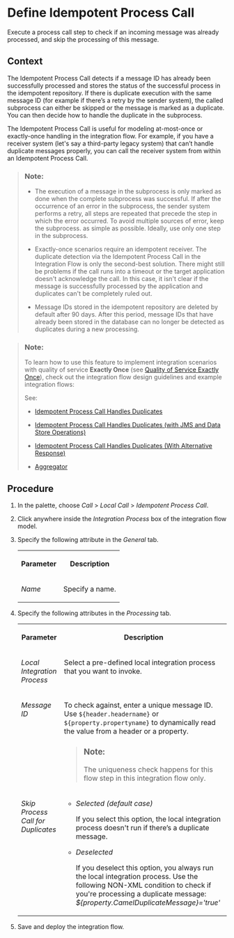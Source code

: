 <!-- loio84c85d753dcd4400a440fb1915899b72 -->

# Define Idempotent Process Call

Execute a process call step to check if an incoming message was already processed, and skip the processing of this message.



## Context

The Idempotent Process Call detects if a message ID has already been successfully processed and stores the status of the successful process in the idempotent repository. If there is duplicate execution with the same message ID \(for example if there’s a retry by the sender system\), the called subprocess can either be skipped or the message is marked as a duplicate. You can then decide how to handle the duplicate in the subprocess.

The Idempotent Process Call is useful for modeling at-most-once or exactly-once handling in the integration flow. For example, if you have a receiver system \(let's say a third-party legacy system\) that can’t handle duplicate messages properly, you can call the receiver system from within an Idempotent Process Call.

> ### Note:  
> -   The execution of a message in the subprocess is only marked as done when the complete subprocess was successful. If after the occurrence of an error in the subprocess, the sender system performs a retry, all steps are repeated that precede the step in which the error occurred. To avoid multiple sources of error, keep the subprocess. as simple as possible. Ideally, use only one step in the subprocess.
> 
> -   Exactly-once scenarios require an idempotent receiver. The duplicate detection via the Idempotent Process Call in the Integration Flow is only the second-best solution. There might still be problems if the call runs into a timeout or the target application doesn't acknowledge the call. In this case, it isn't clear if the message is successfully processed by the application and duplicates can't be completely ruled out.
> 
> -   Message IDs stored in the idempotent repository are deleted by default after 90 days. After this period, message IDs that have already been stored in the database can no longer be detected as duplicates during a new processing.

> ### Note:  
> To learn how to use this feature to implement integration scenarios with quality of service **Exactly Once** \(see [Quality of Service Exactly Once](quality-of-service-exactly-once-f96cf27.md)\), check out the integration flow design guidelines and example integration flows:
> 
> See:
> 
> -   [Idempotent Process Call Handles Duplicates](idempotent-process-call-handles-duplicates-da18f73.md)
> 
> -   [Idempotent Process Call Handles Duplicates \(with JMS and Data Store Operations\)](idempotent-process-call-handles-duplicates-with-jms-and-data-store-operations-727724f.md)
> 
> -   [Idempotent Process Call Handles Duplicates \(With Alternative Response\)](idempotent-process-call-handles-duplicates-with-alternative-response-a870621.md)
> 
> -   [Aggregator](aggregator-86f97fd.md)



## Procedure

1.  In the palette, choose *Call* \> *Local Call* \> *Idempotent Process Call*.

2.  Click anywhere inside the *Integration Process* box of the integration flow model.

3.  Specify the following attribute in the *General* tab.


    <table>
    <tr>
    <th valign="top">

    Parameter
    
    </th>
    <th valign="top">

    Description
    
    </th>
    </tr>
    <tr>
    <td valign="top">
    
    *Name*
    
    </td>
    <td valign="top">
    
    Specify a name.
    
    </td>
    </tr>
    </table>
    
4.  Specify the following attributes in the *Processing* tab.


    <table>
    <tr>
    <th valign="top">

    Parameter
    
    </th>
    <th valign="top">

    Description
    
    </th>
    </tr>
    <tr>
    <td valign="top">
    
    *Local Integration Process* 
    
    </td>
    <td valign="top">
    
    Select a pre-defined local integration process that you want to invoke.
    
    </td>
    </tr>
    <tr>
    <td valign="top">
    
    *Message ID* 
    
    </td>
    <td valign="top">
    
    To check against, enter a unique message ID. Use `${header.headername}` or `${property.propertyname}` to dynamically read the value from a header or a property.

    > ### Note:  
    > The uniqueness check happens for this flow step in this integration flow only.


    
    </td>
    </tr>
    <tr>
    <td valign="top">
    
    *Skip Process Call for Duplicates* 
    
    </td>
    <td valign="top">
    
    -   *Selected \(default case\)*

        If you select this option, the local integration process doesn't run if there’s a duplicate message.


    -   *Deselected*

        If you deselect this option, you always run the local integration process. Use the following NON-XML condition to check if you're processing a duplicate message: *$\{property.CamelDuplicateMessage\}='true'*



    
    </td>
    </tr>
    </table>
    
5.  Save and deploy the integration flow.


